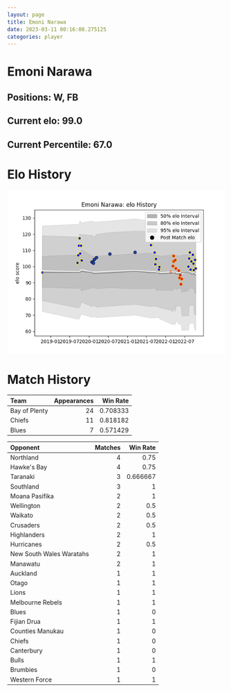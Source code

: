 ```yaml
---  
layout: page  
title: Emoni Narawa  
date: 2023-03-11 00:16:08.275125  
categories: player  
---
```

# Emoni Narawa

## Positions: W, FB

## Current elo: 99.0

## Current Percentile: 67.0

# Elo History


![elo history](history_EmoniNarawa.png)
# Match History


| Team          |   Appearances |   Win Rate |
|:--------------|--------------:|-----------:|
| Bay of Plenty |            24 |   0.708333 |
| Chiefs        |            11 |   0.818182 |
| Blues         |             7 |   0.571429 |

| Opponent                 |   Matches |   Win Rate |
|:-------------------------|----------:|-----------:|
| Northland                |         4 |   0.75     |
| Hawke's Bay              |         4 |   0.75     |
| Taranaki                 |         3 |   0.666667 |
| Southland                |         3 |   1        |
| Moana Pasifika           |         2 |   1        |
| Wellington               |         2 |   0.5      |
| Waikato                  |         2 |   0.5      |
| Crusaders                |         2 |   0.5      |
| Highlanders              |         2 |   1        |
| Hurricanes               |         2 |   0.5      |
| New South Wales Waratahs |         2 |   1        |
| Manawatu                 |         2 |   1        |
| Auckland                 |         1 |   1        |
| Otago                    |         1 |   1        |
| Lions                    |         1 |   1        |
| Melbourne Rebels         |         1 |   1        |
| Blues                    |         1 |   0        |
| Fijian Drua              |         1 |   1        |
| Counties Manukau         |         1 |   0        |
| Chiefs                   |         1 |   0        |
| Canterbury               |         1 |   0        |
| Bulls                    |         1 |   1        |
| Brumbies                 |         1 |   0        |
| Western Force            |         1 |   1        |